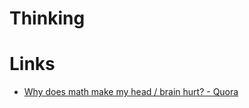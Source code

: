 # Thinking

# Links

* [Why does math make my head / brain hurt? - Quora](https://www.quora.com/Why-does-math-make-my-head-brain-hurt)




